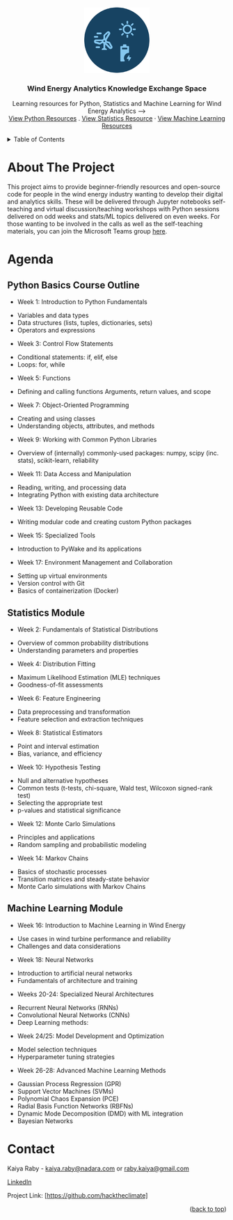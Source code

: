 <!-- Improved compatibility of back to top link: See: https://github.com/othneildrew/Best-README-Template/pull/73 -->
<a name="readme-top"></a>
<!--
*** Thanks for checking out the Best-README-Template. If you have a suggestion
*** that would make this better, please fork the repo and create a pull request
*** or simply open an issue with the tag "enhancement".
*** Don't forget to give the project a star!
*** Thanks again! Now go create something AMAZING! :D
-->



<!-- PROJECT SHIELDS -->
<!--
*** I'm using markdown "reference style" links for readability.
*** Reference links are enclosed in brackets [ ] instead of parentheses ( ).
*** See the bottom of this document for the declaration of the reference variables
*** for contributors-url, forks-url, etc. This is an optional, concise syntax you may use.
*** https://www.markdownguide.org/basic-syntax/#reference-style-links
-->



<!-- PROJECT LOGO -->
<br />
<div align="center">
  <a href="https://github.com/othneildrew/Best-README-Template">
    <img src="Images/nadara_logo.png" alt="Logo" width="150" height="150">
  </a>

  <h3 align="center">Wind Energy Analytics Knowledge Exchange Space</h3>

  <p align="center">
   Learning resources for Python, Statistics and Machine Learning for Wind Energy Analytics -->
    <br />
    <a href="https://github.com/kaiyaraby/wind_energy_analytics_ke/Python">View Python Resources</a>
    .
    <a href="https://github.com/kaiyaraby/wind_energy_analytics_ke/Statistics">View Statistics Resource</a>
    ·
    <a href="https://github.com/kaiyaraby/wind_energy_analytics_ke/Statistics">View Machine Learning Resources</a>
  </p>
</div>



<!-- TABLE OF CONTENTS -->
<details>
  <summary>Table of Contents</summary>
  <ol>
    <li>
      <a href="#about-the-project">About The Project</a>
      <ul>
        <li><a href="#built-with">Built With</a></li>
      </ul>
    </li>
    <li>
      <a href="#getting-started">Getting Started</a>
      <ul>
        <li><a href="#prerequisites">Prerequisites</a></li>
        <li><a href="#installation">Installation</a></li>
      </ul>
    </li>
    <li><a href="#usage">Usage</a></li>
    <li><a href="#roadmap">Roadmap</a></li>
    <li><a href="#contributing">Contributing</a></li>
    <li><a href="#license">License</a></li>
    <li><a href="#contact">Contact</a></li>
    <li><a href="#acknowledgments">Acknowledgments</a></li>
  </ol>
</details>



<!-- ABOUT THE PROJECT -->
# About The Project
This project aims to provide beginner-friendly resources and open-source code for people in the wind energy industry wanting to develop their digital and analytics skills. These will be delivered through Jupyter notebooks self-teaching and virtual discussion/teaching workshops with Python sessions delivered on odd weeks and stats/ML topics delivered on even weeks. For those wanting to be involved in the calls as well as the self-teaching materials, you can join the Microsoft Teams group [here](https://teams.microsoft.com/l/channel/19%3ApoooR5d8qFLE87TCQ3bcANQ4I4qhSRI5ujw9SyNpJpM1%40thread.tacv2/Main?groupId=006da0cd-1499-44f6-bc30-b0cc9acaa1c2&tenantId=38b40df8-b174-4f1a-baf8-e2f57646f856).


<!--Agenda -->
# Agenda

## Python Basics Course Outline

* Week 1: Introduction to Python Fundamentals
+ Variables and data types
+ Data structures (lists, tuples, dictionaries, sets)
+ Operators and expressions
* Week 3: Control Flow Statements
+ Conditional statements: if, elif, else
+ Loops: for, while
* Week 5: Functions
+ Defining and calling functions
Arguments, return values, and scope
* Week 7: Object-Oriented Programming
+ Creating and using classes
+ Understanding objects, attributes, and methods
* Week 9: Working with Common Python Libraries
+ Overview of (internally) commonly-used packages: numpy, scipy (inc. stats), scikit-learn, reliability
* Week 11: Data Access and Manipulation
+ Reading, writing, and processing data
+ Integrating Python with existing data architecture
* Week 13: Developing Reusable Code
+ Writing modular code and creating custom Python packages
* Week 15: Specialized Tools
+ Introduction to PyWake and its applications
* Week 17: Environment Management and Collaboration
+ Setting up virtual environments
+ Version control with Git
+ Basics of containerization (Docker)
 
## Statistics Module

* Week 2: Fundamentals of Statistical Distributions
+ Overview of common probability distributions
+ Understanding parameters and properties
* Week 4: Distribution Fitting
+ Maximum Likelihood Estimation (MLE) techniques
+ Goodness-of-fit assessments
* Week 6: Feature Engineering
+ Data preprocessing and transformation
+ Feature selection and extraction techniques
* Week 8: Statistical Estimators
+ Point and interval estimation
+ Bias, variance, and efficiency
* Week 10: Hypothesis Testing
+ Null and alternative hypotheses
+ Common tests (t-tests, chi-square, Wald test, Wilcoxon signed-rank test)
+ Selecting the appropriate test
+ p-values and statistical significance
* Week 12: Monte Carlo Simulations
+ Principles and applications
+ Random sampling and probabilistic modeling
* Week 14: Markov Chains
+ Basics of stochastic processes
+ Transition matrices and steady-state behavior
+ Monte Carlo simulations with Markov Chains

## Machine Learning Module

* Week 16: Introduction to Machine Learning in Wind Energy
+ Use cases in wind turbine performance and reliability
+ Challenges and data considerations
* Week 18: Neural Networks
+ Introduction to artificial neural networks
+ Fundamentals of architecture and training
* Weeks 20-24: Specialized Neural Architectures
+ Recurrent Neural Networks (RNNs)
+ Convolutional Neural Networks (CNNs)
+ Deep Learning methods:
* Week 24/25: Model Development and Optimization
+ Model selection techniques
+ Hyperparameter tuning strategies
* Week 26-28: Advanced Machine Learning Methods
+ Gaussian Process Regression (GPR)
+ Support Vector Machines (SVMs)
+ Polynomial Chaos Expansion (PCE)
+ Radial Basis Function Networks (RBFNs)
+ Dynamic Mode Decomposition (DMD) with ML integration
+ Bayesian Networks



<!-- CONTACT -->
# Contact

Kaiya Raby - kaiya.raby@nadara.com or raby.kaiya@gmail.com

[LinkedIn](https://www.linkedin.com/in/kaiya-raby/)

Project Link: [https://github.com/hacktheclimate]

<p align="right">(<a href="#readme-top">back to top</a>)</p>




<!-- MARKDOWN LINKS & IMAGES -->
<!-- https://www.markdownguide.org/basic-syntax/#reference-style-links -->
[contributors-shield]: https://img.shields.io/github/contributors/othneildrew/Best-README-Template.svg?style=for-the-badge
[contributors-url]: https://github.com/othneildrew/Best-README-Template/graphs/contributors
[forks-shield]: https://img.shields.io/github/forks/othneildrew/Best-README-Template.svg?style=for-the-badge
[forks-url]: https://github.com/othneildrew/Best-README-Template/network/members
[stars-shield]: https://img.shields.io/github/stars/othneildrew/Best-README-Template.svg?style=for-the-badge
[stars-url]: https://github.com/othneildrew/Best-README-Template/stargazers
[issues-shield]: https://img.shields.io/github/issues/othneildrew/Best-README-Template.svg?style=for-the-badge
[issues-url]: https://github.com/othneildrew/Best-README-Template/issues
[license-shield]: https://img.shields.io/github/license/othneildrew/Best-README-Template.svg?style=for-the-badge
[license-url]: https://github.com/othneildrew/Best-README-Template/blob/master/LICENSE.txt
[linkedin-shield]: https://img.shields.io/badge/-LinkedIn-black.svg?style=for-the-badge&logo=linkedin&colorB=555
[linkedin-url]: https://linkedin.com/in/othneildrew
[product-screenshot]: images/screenshot.png
[Next.js]: https://img.shields.io/badge/next.js-000000?style=for-the-badge&logo=nextdotjs&logoColor=white
[Next-url]: https://nextjs.org/
[React.js]: https://img.shields.io/badge/React-20232A?style=for-the-badge&logo=react&logoColor=61DAFB
[React-url]: https://reactjs.org/
[Vue.js]: https://img.shields.io/badge/Vue.js-35495E?style=for-the-badge&logo=vuedotjs&logoColor=4FC08D
[Vue-url]: https://vuejs.org/
[Angular.io]: https://img.shields.io/badge/Angular-DD0031?style=for-the-badge&logo=angular&logoColor=white
[Angular-url]: https://angular.io/
[Svelte.dev]: https://img.shields.io/badge/Svelte-4A4A55?style=for-the-badge&logo=svelte&logoColor=FF3E00
[Svelte-url]: https://svelte.dev/
[Laravel.com]: https://img.shields.io/badge/Laravel-FF2D20?style=for-the-badge&logo=laravel&logoColor=white
[Laravel-url]: https://laravel.com
[Bootstrap.com]: https://img.shields.io/badge/Bootstrap-563D7C?style=for-the-badge&logo=bootstrap&logoColor=white
[Bootstrap-url]: https://getbootstrap.com
[JQuery.com]: https://img.shields.io/badge/jQuery-0769AD?style=for-the-badge&logo=jquery&logoColor=white
[JQuery-url]: https://jquery.com 
